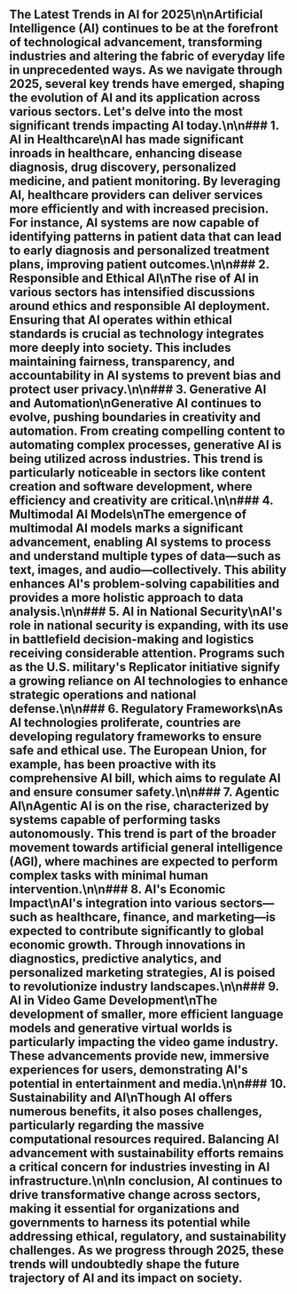 ## The Latest Trends in AI for 2025\n\nArtificial Intelligence (AI) continues to be at the forefront of technological advancement, transforming industries and altering the fabric of everyday life in unprecedented ways. As we navigate through 2025, several key trends have emerged, shaping the evolution of AI and its application across various sectors. Let's delve into the most significant trends impacting AI today.\n\n### 1. AI in Healthcare\nAI has made significant inroads in healthcare, enhancing disease diagnosis, drug discovery, personalized medicine, and patient monitoring. By leveraging AI, healthcare providers can deliver services more efficiently and with increased precision. For instance, AI systems are now capable of identifying patterns in patient data that can lead to early diagnosis and personalized treatment plans, improving patient outcomes.\n\n### 2. Responsible and Ethical AI\nThe rise of AI in various sectors has intensified discussions around ethics and responsible AI deployment. Ensuring that AI operates within ethical standards is crucial as technology integrates more deeply into society. This includes maintaining fairness, transparency, and accountability in AI systems to prevent bias and protect user privacy.\n\n### 3. Generative AI and Automation\nGenerative AI continues to evolve, pushing boundaries in creativity and automation. From creating compelling content to automating complex processes, generative AI is being utilized across industries. This trend is particularly noticeable in sectors like content creation and software development, where efficiency and creativity are critical.\n\n### 4. Multimodal AI Models\nThe emergence of multimodal AI models marks a significant advancement, enabling AI systems to process and understand multiple types of data—such as text, images, and audio—collectively. This ability enhances AI's problem-solving capabilities and provides a more holistic approach to data analysis.\n\n### 5. AI in National Security\nAI's role in national security is expanding, with its use in battlefield decision-making and logistics receiving considerable attention. Programs such as the U.S. military's Replicator initiative signify a growing reliance on AI technologies to enhance strategic operations and national defense.\n\n### 6. Regulatory Frameworks\nAs AI technologies proliferate, countries are developing regulatory frameworks to ensure safe and ethical use. The European Union, for example, has been proactive with its comprehensive AI bill, which aims to regulate AI and ensure consumer safety.\n\n### 7. Agentic AI\nAgentic AI is on the rise, characterized by systems capable of performing tasks autonomously. This trend is part of the broader movement towards artificial general intelligence (AGI), where machines are expected to perform complex tasks with minimal human intervention.\n\n### 8. AI's Economic Impact\nAI's integration into various sectors—such as healthcare, finance, and marketing—is expected to contribute significantly to global economic growth. Through innovations in diagnostics, predictive analytics, and personalized marketing strategies, AI is poised to revolutionize industry landscapes.\n\n### 9. AI in Video Game Development\nThe development of smaller, more efficient language models and generative virtual worlds is particularly impacting the video game industry. These advancements provide new, immersive experiences for users, demonstrating AI's potential in entertainment and media.\n\n### 10. Sustainability and AI\nThough AI offers numerous benefits, it also poses challenges, particularly regarding the massive computational resources required. Balancing AI advancement with sustainability efforts remains a critical concern for industries investing in AI infrastructure.\n\nIn conclusion, AI continues to drive transformative change across sectors, making it essential for organizations and governments to harness its potential while addressing ethical, regulatory, and sustainability challenges. As we progress through 2025, these trends will undoubtedly shape the future trajectory of AI and its impact on society.